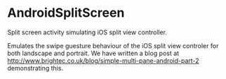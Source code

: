 AndroidSplitScreen
==================

Split screen activity simulating iOS split view controller.

Emulates the swipe guesture behaviour of the iOS split view controler for both landscape and portrait.
We have written a blog post at http://www.brightec.co.uk/blog/simple-multi-pane-android-part-2 demonstrating this.

